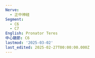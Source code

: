 ```yaml
---
Nerve:
  - 正中神経
Segment:
  - C6
  - C7
English: Pronator Teres
中心髄節: C6
lastmod: '2025-03-02'
last_edited: 2025-02-27T00:00:00.000Z
---
```



